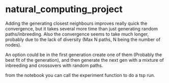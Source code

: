 # natural_computing_project
Adding the generating closest neighbours improves really quick the convergence, but it takes several more time than just generating random paths/inbreeding. Also the convergence seems to take much longer, probably due to the lack of diversity (Max N paths, N being the number of nodes).

An option could be in the first generation create one of them (Probably the best fit of the generation), and then generate the next gen with a mixture of inbreeding and crossovers with random paths.

from the notebook you can call the experiment function to do a tsp run.
